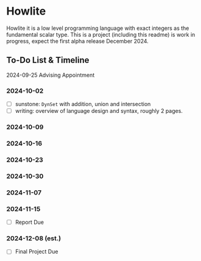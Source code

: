 # Howlite

Howlite it is a low level programming language with exact integers as the fundamental scalar type. This is a project (including this readme) is work in progress, expect the first alpha release December 2024.

## To-Do List & Timeline


2024-09-25 Advising Appointment

### 2024-10-02

- [ ] sunstone: `DynSet` with addition, union and intersection
- [ ] writing: overview of language design and syntax, roughly 2 pages.

### 2024-10-09


### 2024-10-16


### 2024-10-23


### 2024-10-30

### 2024-11-07

### 2024-11-15

- [ ] Report Due

### 2024-12-08 (est.)

- [ ] Final Project Due